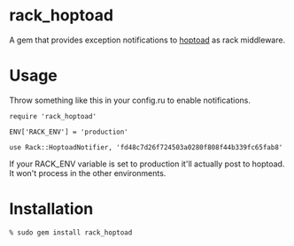 rack_hoptoad
============

A gem that provides exception notifications to [hoptoad](http://hoptoadapp.com) as rack middleware.

Usage
=====
Throw something like this in your config.ru to enable notifications.

    require 'rack_hoptoad'

    ENV['RACK_ENV'] = 'production'

    use Rack::HoptoadNotifier, 'fd48c7d26f724503a0280f808f44b339fc65fab8'

If your RACK_ENV variable is set to production it'll actually post to hoptoad.
It won't process in the other environments.

Installation
============

    % sudo gem install rack_hoptoad
